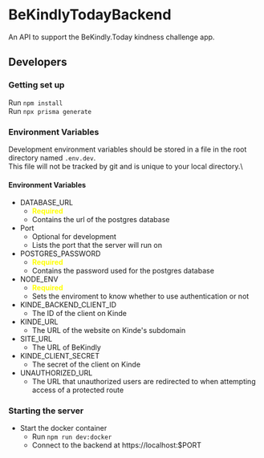 # BeKindlyTodayBackend

An API to support the BeKindly.Today kindness challenge app.

## Developers

### Getting set up

Run `npm install`\
Run `npx prisma generate`

### Environment Variables

Development environment variables should be stored in a file in the root directory named `.env.dev`.\
This file will not be tracked by git and is unique to your local directory.\

#### Environment Variables

- DATABASE_URL
  - <span style="color:yellow;">**Required**</span>
  - Contains the url of the postgres database
- Port
  - Optional for development
  - Lists the port that the server will run on
- POSTGRES_PASSWORD
  - <span style="color:yellow;">**Required**</span>
  - Contains the password used for the postgres database
- NODE_ENV
  - <span style="color:yellow;">**Required**</span>
  - Sets the enviroment to know whether to use authentication or not
- KINDE_BACKEND_CLIENT_ID
  - The ID of the client on Kinde
- KINDE_URL
  - The URL of the website on Kinde's subdomain
- SITE_URL
  - The URL of BeKindly
- KINDE_CLIENT_SECRET
  - The secret of the client on Kinde
- UNAUTHORIZED_URL
  - The URL that unauthorized users are redirected to when attempting access of a protected route

### Starting the server

- Start the docker container
  - Run `npm run dev:docker`
  - Connect to the backend at https://localhost:$PORT
